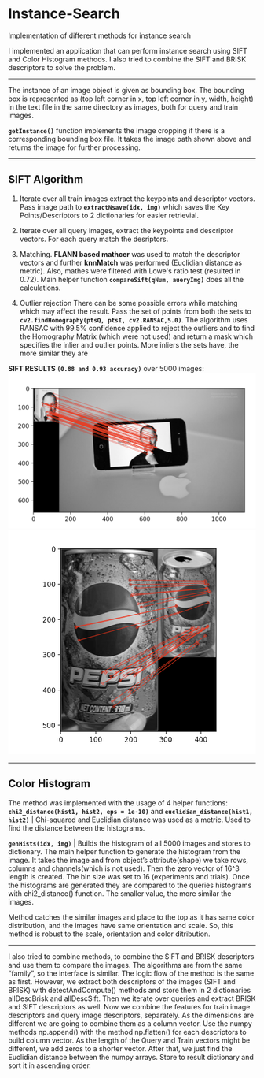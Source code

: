# Instance-Search
Implementation of different methods for instance search

I implemented an application that can perform instance search using SIFT and Color Histogram methods. I also tried to combine the SIFT and BRISK descriptors to solve the problem.
_______________________________________________________________________

The instance of an image object is given as bounding box. The bounding box is represented as (top left corner in x, top left corner in y, width, height) in the text file in the same directory as images, both for query and train images.

**`getInstance()`** function implements the image cropping if there is a corresponding bounding box file. It takes the image path shown above and returns the image for further processing.

_______________________________________________________________________

## SIFT Algorithm
1. Iterate over all train images extract the keypoints and descriptor vectors. Pass image path to **`extractNsave(idx, img)`** which saves the Key Points/Descriptors to 2 dictionaries for easier retrievial.

2. Iterate over all query images, extract the keypoints and descriptor vectors. For each query match the desriptors.

3. Matching. **FLANN based mathcer** was used to match the descriptor vectors and further **knnMatch** was performed (Euclidian distance as metric). Also, mathes were filtered with Lowe's ratio test (resulted in 0.72). Main helper function **`compareSift(qNum, aueryImg)`** does all the calculations.

4. Outlier rejection
There can be some possible errors while matching which may affect the result. Pass the set of points from both the sets to **`cv2.findHomography(ptsQ, ptsI, cv2.RANSAC,5.0)`**. The algorithm uses RANSAC with 99.5% confidence applied to reject the outliers and to find the Homography Matrix (which were not used) and return a mask which specifies the inlier and outlier points. More inliers the sets have, the more similar they are

**SIFT RESULTS `(0.88 and 0.93 accuracy)`** over 5000 images:
![query2](/results/q2-1.png)
![query3](/results/q3-1.png)

_______________________________________________________________________

## Color Histogram
The method was implemented with the usage of 4 helper functions:
**`chi2_distance(hist1, hist2, eps = 1e-10)`** and **`euclidian_distance(hist1, hist2)`** | Chi-squared and Euclidian distance was used as a metric. Used to find the distance between the histograms.

**`genHists(idx, img)`** | Builds the histogram of all 5000 images and stores to dictionary. 
The main helper function to generate the histogram from the image. It takes the image and from object’s attribute(shape) we take rows, columns and channels(which is not used). Then the zero vector of 16^3 length is created. The bin size was set to 16 (experiments and trials). Once the histograms are generated they are compared to the queries histograms with chi2_distance() function. The smaller value, the more similar the images.

Method catches the similar images and place to the top as it has same color distribution, and the images have same orientation and scale. So, this method is robust to the scale, orientation and color ditribution.

_______________________________________________________________________

I also tried to combine methods, to combine the SIFT and BRISK descriptors and use them to compare the images. The algorithms are from the same “family”, so the interface is similar. The logic flow of the method is the same as first. However, we extract both descriptors of the images (SIFT and BRISK) with detectAndCompute() methods and store them in 2 dictionaries allDescBrisk and allDescSift. Then we iterate over queries and extract BRISK and SIFT descriptors as well. Now we combine the features for train image descriptors and query image descriptors, separately. As the dimensions are different we are going to combine them as a column vector. Use the numpy methods np.append() with the method np.flatten() for each descriptors to build column vector. As the length of the Query and Train vectors might be different, we add zeros to a shorter vector. After that, we just find the Euclidian distance between the numpy arrays. Store to result dictionary and sort it in ascending order.
